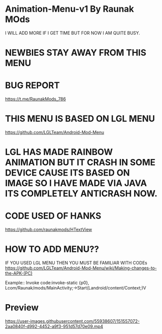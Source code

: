 # Animation-Menu-v1 By Raunak MOds
I WILL ADD MORE IF I GET TIME BUT FOR NOW I AM QUITE BUSY.
# NEWBIES STAY AWAY FROM THIS MENU

# BUG REPORT
https://t.me/RaunakMods_786



# THIS MENU IS BASED ON LGL MENU 
https://github.com/LGLTeam/Android-Mod-Menu

# LGL HAS MADE RAINBOW ANIMATION BUT IT CRASH IN SOME DEVICE CAUSE ITS BASED ON IMAGE SO I HAVE MADE VIA JAVA ITS  COMPLETELY ANTICRASH NOW.
# CODE USED OF HANKS
https://github.com/raunakmods/HTextView


# HOW TO ADD MENU??
IF YOU USED LGL MENU THEN YOU MUST BE FAMILIAR WITH CODEs
https://github.com/LGLTeam/Android-Mod-Menu/wiki/Making-changes-to-the-APK-(PC)

Example::
Invoke code:invoke-static {p0}, Lcom/Raunak/mods/MainActivity;->Start(Landroid/content/Context;)V



# Preview
https://user-images.githubusercontent.com/55938607/151557072-2aa0840f-d992-4452-a9f3-951d57d70e09.mp4

